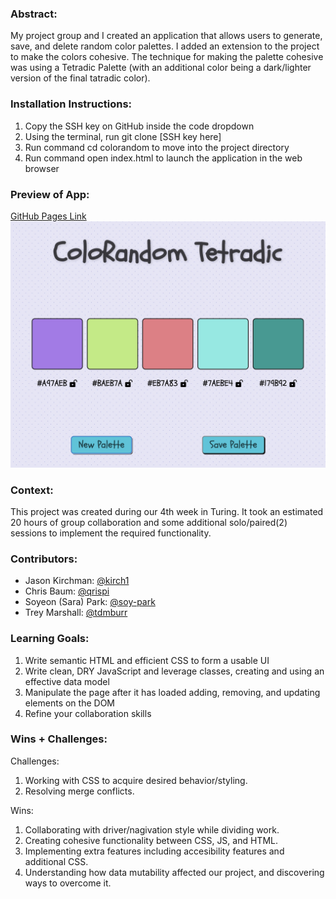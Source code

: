 ### Abstract:
My project group and I created an application that allows users to generate, save, and delete random color palettes. I added an extension to the project to make the colors cohesive. The technique for making the palette cohesive was using a Tetradic Palette (with an additional color being a dark/lighter version of the final tatradic color).

### Installation Instructions:
1. Copy the SSH key on GitHub inside the code dropdown
2. Using the terminal, run git clone [SSH key here]
3. Run command cd colorandom to move into the project directory
4. Run command open index.html to launch the application in the web browser

### Preview of App:
[GitHub Pages Link](https://kirch1.github.io/colorandom-cohesive/)
![image](assets/colors.jpg)

### Context:
This project was created during our 4th week in Turing. It took an estimated 20 hours of group collaboration and some additional solo/paired(2) sessions to implement the required functionality.

### Contributors:
- Jason Kirchman: [@kirch1](https://github.com/kirch1)
- Chris Baum: [@qrispi](https://github.com/qrispi/)
- Soyeon (Sara) Park: [@soy-park](https://github.com/soy-park)
- Trey Marshall: [@tdmburr](https://github.com/tdmburr)

### Learning Goals:
1. Write semantic HTML and efficient CSS to form a usable UI
2. Write clean, DRY JavaScript and leverage classes, creating and using an effective data model
3. Manipulate the page after it has loaded adding, removing, and updating elements on the DOM
4. Refine your collaboration skills

### Wins + Challenges:
Challenges: 
1. Working with CSS to acquire desired behavior/styling. 
2. Resolving merge conflicts. 

Wins:
1. Collaborating with driver/nagivation style while dividing work.
2. Creating cohesive functionality between CSS, JS, and HTML.
3. Implementing extra features including accesibility features and additional CSS.
4. Understanding how data mutability affected our project, and discovering ways to overcome it.
